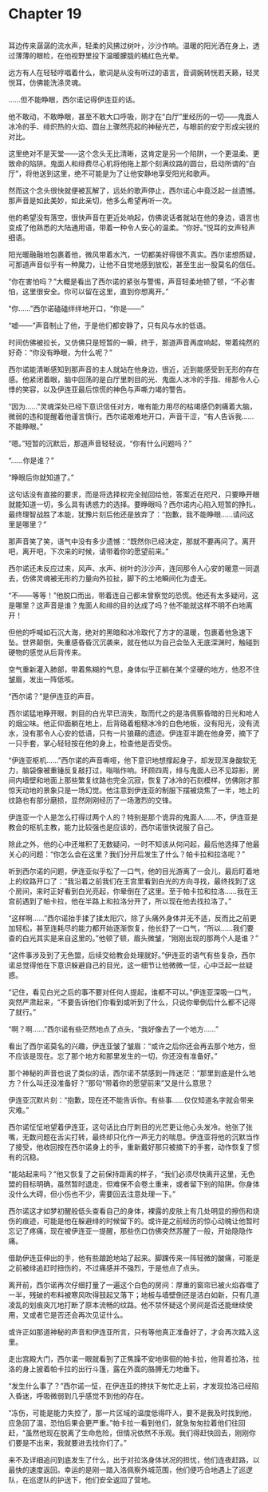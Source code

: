 # Chapter 19

<br>
耳边传来潺潺的流水声，轻柔的风拂过树叶，沙沙作响。温暖的阳光洒在身上，透过薄薄的眼睑，在他视野里投下温暖朦胧的橘红色光晕。

远方有人在轻轻哼唱着什么，歌词是从没有听过的语言，音调婉转恍若天籁，轻灵悦耳，仿佛能洗涤灵魂。

……但不能睁眼，西尔诺记得伊连亚的话。

他不敢动，不敢睁眼，甚至不敢大口呼吸，刚才在“白厅”里经历的一切——鬼面人冰冷的手、绯炽热的火焰、圆台上骤然亮起的神秘光芒，与眼前的安宁形成尖锐的对比。

这里绝对不是天堂——这个念头无比清晰，这肯定是另一个陷阱，一个更温柔、更致命的陷阱。鬼面人和绯费尽心机将他拖上那个刻满纹路的圆台，启动所谓的“白厅”，将他送到这里，绝不可能是为了让他安静地享受阳光和歌声。

然而这个念头很快就便被瓦解了，远处的歌声停止，西尔诺心中竟泛起一丝遗憾。那声音是如此美妙，如此亲切，他多么希望再听一次。

他的希望没有落空，很快声音在更近处响起，仿佛说话者就站在他的身边，语言也变成了他熟悉的大陆通用语，带着一种令人安心的温柔。“你好。”悦耳的女声轻声细语。

阳光暖融融地包裹着他，微风带着水汽，一切都美好得很不真实。西尔诺想质疑，可那道声音似乎有一种魔力，让他不自觉地感到放松，甚至生出一股莫名的信任。

“你在害怕吗？”大概是看出了西尔诺的紧张与警惕，声音轻柔地顿了顿，“不必害怕，这里很安全。你可以留在这里，直到你想离开。”

“你……”西尔诺磕磕绊绊地开口，“你是——”

“嘘——”声音制止了他，于是他们都安静了，只有风与水的低语。

时间仿佛被拉长，又仿佛只是短暂的一瞬，终于，那道声音再度响起，带着纯然的好奇：“你没有睁眼，为什么呢？”

西尔诺能清晰感知到那声音的主人就站在他身边，很近，近到能感受到无形的存在感。他紧闭着眼，脑中回荡的是白厅里刺目的光、鬼面人冰冷的手指、绯那令人心悸的笑容，以及伊连亚最后惊慌的神色与声嘶力竭的警告。

“因为……”灵魂深处已经下意识信任对方，唯有能力用尽的枯竭感仍刺痛着大脑，微弱的违和提醒着他谨言慎行。西尔诺艰难地开口，声音干涩，“有人告诉我……不能睁眼。”

“嗯。”短暂的沉默后，那道声音轻轻说，“你有什么问题吗？”

“……你是谁？”

“睁眼后你就知道了。”

这句话没有直接的要求，而是将选择权完全抛回给他，答案近在咫尺，只要睁开眼就能知道一切，多么具有诱惑力的选择。要睁眼吗？西尔诺内心陷入短暂的挣扎，最终理智战胜了本能，犹豫片刻后他还是放弃了：“抱歉，我不能睁眼……请问这里是哪里？”

那声音笑了笑，语气中没有多少遗憾：“既然你已经决定，那就不要再问了。离开吧，离开吧，下次来的时候，请带着你的愿望前来。”

西尔诺还未反应过来，风声、水声、树叶的沙沙声，连同那令人心安的暖意一同退去，仿佛灵魂被无形的力量向外拉扯，脚下的土地瞬间化为虚无。

“不——等等！”他脱口而出，带着连自己都未曾察觉的恐慌。他还有太多疑问，这是哪里？这声音是谁？鬼面人和绯的目的达成了吗？他不能就这样不明不白地离开！

但他的呼喊如石沉大海，绝对的黑暗和冰冷取代了方才的温暖，包裹着他急速下坠。世界颠倒，失重感昏昏沉沉袭来，就在他以为自己会坠入无底深渊时，触碰到硬物的感觉从后背传来。

空气重新灌入肺部，带着焦糊的气息，身体似乎正躺在某个坚硬的地方，他忍不住皱眉，发出一阵低咳。

“西尔诺？”是伊连亚的声音。

西尔诺猛地睁开眼，刺目的白光早已消失，取而代之的是洛佩察昏暗的日光和呛人的烟尘味。他正仰面躺在地上，后背硌着粗糙冰冷的白色地板，没有阳光，没有流水，没有那令人心安的低语，只有一片狼藉的遗迹。伊连亚半跪在他身旁，摘下了一只手套，掌心轻轻按在他的身上，检查他是否受伤。

“伊连亚枢机……”西尔诺的声音嘶哑，他下意识地想撑起身子，却发现浑身酸软无力，脑袋像被重锤反复敲打过，嗡嗡作响。环顾四周，绯与鬼面人已不见踪影，房间内墙壁和地面上那些繁复纹路也完全沉寂，恢复了冰冷的石刻模样，仿佛刚才那惊天动地的景象只是一场幻觉。他注意到伊连亚的制服下摆被烧焦了一半，地上的纹路也有部分磨损，显然刚刚经历了一场激烈的交锋。

伊连亚一个人是怎么打得过两个人的？特别是那个诡异的鬼面人……不，伊连亚是教会的枢机主教，能力比较强也是应该的，西尔诺很快说服了自己。

除此之外，他的心中还堆积了无数疑问，一时不知该从何问起，最后他选择了他最关心的问题：“你怎么会在这里？我们分开后发生了什么？帕卡拉和拉洛呢？”

听到西尔诺的问题，伊连亚似乎松了一口气，他的目光游离了一会儿，最后盯着地上的纹路开口了：“我沿着之前我们在王宫里看到白光的方向寻找，最终找到了这个房间，来时正好看到白光亮起，你晕倒在了这里。至于帕卡拉和拉洛……我在王宫前遇到了帕卡拉，他在半路上和拉洛分开了，所以现在他去找拉洛了。”

“这样啊……”西尔诺抬手揉了揉太阳穴，除了头痛外身体并无不适，反而比之前更加轻松，甚至连耗尽的能力都开始逐渐恢复，他长舒了一口气，“所以……我们要查的白光其实是来自这里的。”他顿了顿，眉头微皱，“刚刚出现的那两个人是谁？”

“这件事涉及到了无色盟，后续交给教会处理就好。”伊连亚的语气有些复杂，西尔诺总觉得他在下意识躲避自己的目光，这一细节让他微微一怔，心中泛起一丝疑惑。

“记住，看见白光之后的事不要对任何人提起，谁都不可以。”伊连亚深吸一口气，突然严肃起来，“不要告诉他们你看到或听到了什么，只说你晕倒后什么都不记得了就行。”

“啊？啊……”西尔诺有些茫然地点了点头，“我好像去了一个地方……”

看出了西尔诺莫名的兴趣，伊连亚皱了皱眉：“或许之后你还会再去那个地方，但不应该是现在。忘了那个地方和那里发生的一切，你还没有准备好。”

那个神秘的声音也说了类似的话，西尔诺不禁感到一阵迷茫：“那里到底是什么地方？什么叫还没准备好？”那句“带着你的愿望前来”又是什么意思？

伊连亚沉默片刻：“抱歉，现在还不能告诉你。有些事……仅仅知道名字就会带来灾难。”

西尔诺怔怔地望着伊连亚，这句话比白厅刺目的光芒更让他心头发冷。他张了张嘴，无数问题在舌尖打转，最终却只化作一声无力的喘息。伊连亚将他的沉默当作了接受，他收回按在西尔诺身上的手，重新戴好那只被摘下的手套，动作恢复了惯有的沉稳。

“能站起来吗？”他又恢复了之前保持距离的样子，“我们必须尽快离开这里，无色盟的目标明确，虽然暂时退走，但难保不会卷土重来，或者留下别的陷阱。你身体没什么大碍，但小伤也不少，需要回去注意处理一下。”

西尔诺这才如梦初醒般低头查看自己的身体，裸露的皮肤上有几处明显的擦伤和烧伤的痕迹，可能是他在躲避绯的时候留下的。或许是之前经历的惊心动魄让他暂时忘记了疼痛，现在被伊连亚一提醒，那些伤口仿佛突然苏醒了一般，开始隐隐作痛。

借助伊连亚伸出的手，他有些踉跄地站了起来。脚踝传来一阵轻微的酸痛，可能是之前被绯追赶时扭伤的，不过痛感并不强烈，于是他点了点头。

离开前，西尔诺再次仔细打量了一遍这个白色的房间：厚重的窗帘已被火焰吞噬了一半，残破的布料被寒风吹得鼓起又落下；地板与墙壁倒还是洁白如新，只有几道凌乱的划痕突兀地打断了原本流畅的纹路。他不禁怀疑这个房间是否还能继续使用，又或者它是否还会再次见证什么。

或许正如那道神秘的声音和伊连亚所言，只有等他真正准备好了，才会再次踏入这里。

走出宫殿大门，西尔诺一眼就看到了正焦躁不安地徘徊的帕卡拉，他背着拉洛，拉洛的身上披着帕卡拉的出行斗篷，露在外面的胳膊无力地垂下。

“发生什么事了？”西尔诺一怔，在伊连亚的搀扶下匆忙走上前，才发现拉洛已经陷入昏迷，呼吸微弱到几乎感觉不到他的存在。

“冻伤，可能是能力失控了，那一片区域的温度低得吓人，要不是我及时找到他，应急回了温，恐怕后果会更严重。”帕卡拉一看到他们，就急匆匆拉着他们往回赶，“虽然他现在脱离了生命危险，但情况依然不乐观。我们得赶快回去，刚刚你们要是不出来，我就要进去找你们了。”

来不及详细追问到底发生了什么，出于对拉洛身体状况的担忧，他们连夜赶路，以最快的速度返回。幸运的是刚一踏入洛佩察外城范围，他们便巧合地遇上了巡逻队，在巡逻队的护送下，他们安全返回了营地。
